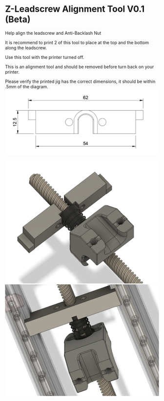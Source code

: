 
# Z-Leadscrew Alignment Tool V0.1 (Beta)

Help align the leadscrew and Anti-Backlash Nut 


It is recommend to print 2 of this tool to place at the top and the bottom along the leadscrew.



Use this tool with the printer turned off.

This is an alignment tool and should be removed before turn back on your printer.

Please verify the printed jig has the correct dimensions, it should be within .5mm of the diagram.
![](./images/dim.png)   

![](./images/cad.png)   
![](./images/cad2.png)   




